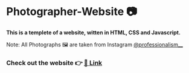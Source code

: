 # Photographer-Website :camera:

**This is a templete of a website, witten in HTML, CSS and Javascript.**

Note: All Photographs :framed_picture:  are taken from Instagram [@professionalism__]

[@professionalism__]: https://www.instagram.com/professionalism__/

### Check out the website :point_right:	 [:link: Link]

[:link: Link]: https://drish-xd.github.io/Photographer-Website/
